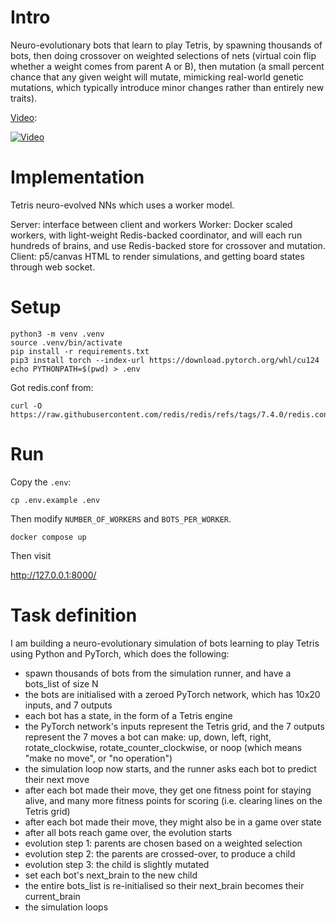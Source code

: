 # Intro

Neuro-evolutionary bots that learn to play Tetris, by spawning thousands of bots, then doing crossover on weighted selections of nets (virtual coin flip whether a weight comes from parent A or B), then mutation (a small percent chance that any given weight will mutate, mimicking real-world genetic mutations, which typically introduce minor changes rather than entirely new traits).

[Video](https://www.youtube.com/watch?v=Q1aHP5IODUs):

[![Video](https://img.youtube.com/vi/Q1aHP5IODUs/0.jpg)](https://www.youtube.com/watch?v=Q1aHP5IODUs)

# Implementation

Tetris neuro-evolved NNs which uses a worker model.

Server: interface between client and workers
Worker: Docker scaled workers, with light-weight Redis-backed coordinator, and will each run hundreds of brains, and use Redis-backed store for crossover and mutation.
Client: p5/canvas HTML to render simulations, and getting board states through web socket.

# Setup

```
python3 -m venv .venv
source .venv/bin/activate
pip install -r requirements.txt
pip3 install torch --index-url https://download.pytorch.org/whl/cu124
echo PYTHONPATH=$(pwd) > .env
```

Got redis.conf from:

```
curl -O https://raw.githubusercontent.com/redis/redis/refs/tags/7.4.0/redis.conf 
```

# Run

Copy the `.env`:

```
cp .env.example .env
```

Then modify `NUMBER_OF_WORKERS` and `BOTS_PER_WORKER`.

```
docker compose up
```

Then visit

http://127.0.0.1:8000/


# Task definition

I am building a neuro-evolutionary simulation of bots learning to play Tetris using Python and PyTorch, which does the following:

- spawn thousands of bots from the simulation runner, and have a bots_list of size N
- the bots are initialised with a zeroed PyTorch network, which has 10x20 inputs, and 7 outputs
- each bot has a state, in the form of a Tetris engine
- the PyTorch network's inputs represent the Tetris grid, and the 7 outputs represent the 7 moves a bot can make: up, down, left, right, rotate_clockwise, rotate_counter_clockwise, or noop (which means "make no move", or "no operation")
- the simulation loop now starts, and the runner asks each bot to predict their next move
- after each bot made their move, they get one fitness point for staying alive, and many more fitness points for scoring (i.e. clearing lines on the Tetris grid)
- after each bot made their move, they might also be in a game over state
- after all bots reach game over, the evolution starts
- evolution step 1: parents are chosen based on a weighted selection
- evolution step 2: the parents are crossed-over, to produce a child
- evolution step 3: the child is slightly mutated
- set each bot's next_brain to the new child
- the entire bots_list is re-initialised so their next_brain becomes their current_brain
- the simulation loops
